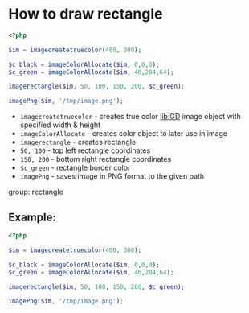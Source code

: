 # How to draw rectangle

```php
<?php

$im = imagecreatetruecolor(400, 300);

$c_black = imageColorAllocate($im, 0,0,0);
$c_green = imageColorAllocate($im, 46,204,64);

imagerectangle($im, 50, 100, 150, 200, $c_green);

imagePng($im, '/tmp/image.png');
```

- `imagecreatetruecolor` - creates true color [lib:GD](https://onelinerhub.com/php-gd/how-to-install-gd-for-php-on-ubuntu-ubuntuversion) image object with specified width & height
- `imageColorAllocate` - creates color object to later use in image
- `imagerectangle` - creates rectangle
- `50, 100` - top left rectangle coordinates
- `150, 200` - bottom right rectangle coordinates
- `$c_green` - rectangle border color
- `imagePng` - saves image in PNG format to the given path

group: rectangle

## Example: 
```php
<?php

$im = imagecreatetruecolor(400, 300);

$c_black = imageColorAllocate($im, 0,0,0);
$c_green = imageColorAllocate($im, 46,204,64);

imagerectangle($im, 50, 100, 150, 200, $c_green);

imagePng($im, '/tmp/image.png');
```

